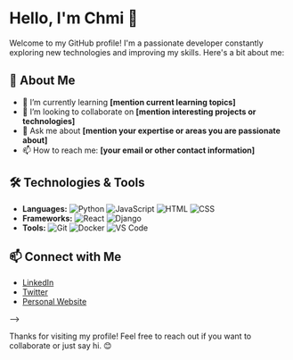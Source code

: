 # Hello, I'm Chmi 👋

Welcome to my GitHub profile! I'm a passionate developer constantly exploring new technologies and improving my skills. Here's a bit about me:

## 🚀 About Me

- 🌱 I’m currently learning **[mention current learning topics]**
- 👯 I’m looking to collaborate on **[mention interesting projects or technologies]**
- 💬 Ask me about **[mention your expertise or areas you are passionate about]**
- 📫 How to reach me: **[your email or other contact information]**

## 🛠️ Technologies & Tools

- **Languages:** ![Python](https://img.shields.io/badge/-Python-blue?style=flat&logo=python) ![JavaScript](https://img.shields.io/badge/-JavaScript-yellow?style=flat&logo=javascript) ![HTML](https://img.shields.io/badge/-HTML-orange?style=flat&logo=html5) ![CSS](https://img.shields.io/badge/-CSS-blue?style=flat&logo=css3)
- **Frameworks:** ![React](https://img.shields.io/badge/-React-blue?style=flat&logo=react) ![Django](https://img.shields.io/badge/-Django-green?style=flat&logo=django)
- **Tools:** ![Git](https://img.shields.io/badge/-Git-red?style=flat&logo=git) ![Docker](https://img.shields.io/badge/-Docker-blue?style=flat&logo=docker) ![VS Code](https://img.shields.io/badge/-VS%20Code-blue?style=flat&logo=visual-studio-code)

<!--
## 📈 GitHub Stats

![Chmi's GitHub stats](https://github-readme-stats.vercel.app/api?username=hello-chmi&show_icons=true&theme=radical)
-->

## 📫 Connect with Me

- [LinkedIn](https://www.linkedin.com/in/your-linkedin-profile/)
- [Twitter](https://twitter.com/your-twitter-handle)
- [Personal Website](https://yourwebsite.com)

<!--
## 📚 Latest Blog Posts

<!-- BLOG-POST-LIST:START -->
<!-- BLOG-POST-LIST:END -->
-->

<!--
## 🏆 Achievements

- **[List any notable achievements or certifications]**
-->

Thanks for visiting my profile! Feel free to reach out if you want to collaborate or just say hi. 😊
